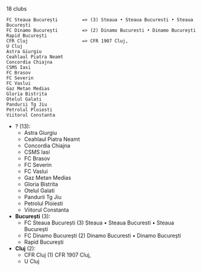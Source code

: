18 clubs

```
FC Steaua București         => (3) Steaua • Steaua Bucuresti • Steaua București
FC Dinamo București         => (2) Dinamo Bucuresti • Dinamo București
Rapid București             
CFR Cluj                    => CFR 1907 Cluj,
U Cluj                      
Astra Giurgiu               
Ceahlaul Piatra Neamt       
Concordia Chiajna           
CSMS Iasi                   
FC Brasov                   
FC Severin                  
FC Vaslui                   
Gaz Metan Medias            
Gloria Bistrita             
Otelul Galati               
Pandurii Tg Jiu             
Petrolul Ploiesti           
Viitorul Constanta          
```



- ? (13): 
  - Astra Giurgiu 
  - Ceahlaul Piatra Neamt 
  - Concordia Chiajna 
  - CSMS Iasi 
  - FC Brasov 
  - FC Severin 
  - FC Vaslui 
  - Gaz Metan Medias 
  - Gloria Bistrita 
  - Otelul Galati 
  - Pandurii Tg Jiu 
  - Petrolul Ploiesti 
  - Viitorul Constanta 
- **București** (3): 
  - FC Steaua București  (3) Steaua • Steaua Bucuresti • Steaua București
  - FC Dinamo București  (2) Dinamo Bucuresti • Dinamo București
  - Rapid București 
- **Cluj** (2): 
  - CFR Cluj  (1) CFR 1907 Cluj,
  - U Cluj 


